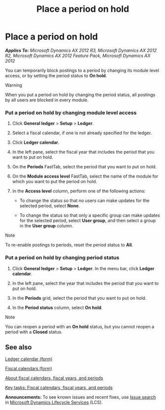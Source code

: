 ﻿---
title: Place a period on hold
TOCTitle: Place a period on hold
ms:assetid: d6e49106-40ff-47df-8659-61efc91dd744
ms:mtpsurl: https://technet.microsoft.com/en-us/library/Aa499483(v=AX.60)
ms:contentKeyID: 36059539
ms.date: 05/01/2014
mtps_version: v=AX.60
f1_keywords:
- access level
- period status
- On hold
- project period
---

# Place a period on hold 


_**Applies To:** Microsoft Dynamics AX 2012 R3, Microsoft Dynamics AX 2012 R2, Microsoft Dynamics AX 2012 Feature Pack, Microsoft Dynamics AX 2012_

You can temporarily block postings to a period by changing its module level access, or by setting the period status to **On hold**.


> [!WARNING]
> <P>When you put a period on hold by changing the period status, all postings by all users are blocked in every module.</P>



### Put a period on hold by changing module level access

1.  Click **General ledger** \> **Setup** \> **Ledger**.

2.  Select a fiscal calendar, if one is not already specified for the ledger.

3.  Click **Ledger calendar**.

4.  In the left pane, select the fiscal year that includes the period that you want to put on hold.

5.  On the **Periods** FastTab, select the period that you want to put on hold.

6.  On the **Module access level** FastTab, select the name of the module for which you want to put the period on hold.

7.  In the **Access level** column, perform one of the following actions:
    
      - To change the status so that no users can make updates for the selected period, select **None**.
    
      - To change the status so that only a specific group can make updates for the selected period, select **User group**, and then select a group in the **User group** column.


> [!NOTE]
> <P>To re-enable postings to periods, reset the period status to <STRONG>All</STRONG>.</P>



### Put a period on hold by changing period status

1.  Click **General ledger** \> **Setup** \> **Ledger**. In the menu bar, click **Ledger calendar**.

2.  In the left pane, select the year that includes the period that you want to put on hold.

3.  In the **Periods** grid, select the period that you want to put on hold.

4.  In the **Period status** column, select **On hold**.


> [!NOTE]
> <P>You can reopen a period with an <STRONG>On hold</STRONG> status, but you cannot reopen a period with a <STRONG>Closed</STRONG> status.</P>



## See also

[Ledger calendar (form)](https://technet.microsoft.com/en-us/library/hh242506\(v=ax.60\))

[Fiscal calendars (form)](https://technet.microsoft.com/en-us/library/hh209283\(v=ax.60\))

[About fiscal calendars, fiscal years, and periods](about-fiscal-calendars-fiscal-years-and-periods.md)

[Key tasks: Fiscal calendars, fiscal years, and periods](key-tasks-fiscal-calendars-fiscal-years-and-periods.md)

  
**Announcements:** To see known issues and recent fixes, use [Issue search](http://go.microsoft.com/fwlink/?linkid=389258) in [Microsoft Dynamics Lifecycle Services](http://go.microsoft.com/fwlink/?linkid=306505) (LCS).

